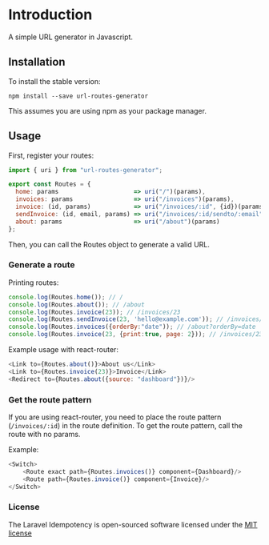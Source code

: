 # Introduction
A simple URL generator in Javascript.

## Installation
To install the stable version:
```
npm install --save url-routes-generator
```

This assumes you are using npm as your package manager.

## Usage
First, register your routes:

```javascript
import { uri } from "url-routes-generator";

export const Routes = {
  home: params                     => uri("/")(params),
  invoices: params                 => uri("/invoices")(params),
  invoice: (id, params)            => uri("/invoices/:id", {id})(params),
  sendInvoice: (id, email, params) => uri("/invoices/:id/sendto/:email", {id, email})(params),
  about: params                    => uri("/about")(params)
};
```

Then, you can call the Routes object to generate a valid URL.

### Generate a route
Printing routes:

```javascript
console.log(Routes.home()); // /
console.log(Routes.about()); // /about
console.log(Routes.invoice(23)); // /invoices/23
console.log(Routes.sendInvoice(23, 'hello@example.com')); // /invoices/23/sendto/hello@example.com
console.log(Routes.invoices({orderBy:"date")); // /about?orderBy=date
console.log(Routes.invoice(23, {print:true, page: 2})); // /invoices/23?print=true&page=2
```

Example usage with react-router:

```javascript
<Link to={Routes.about()}>About us</Link>
<Link to={Routes.invoice(23)}>Invoice</Link>
<Redirect to={Routes.about({source: "dashboard"})}/>
```

### Get the route pattern

If you are using react-router, you need to place the route pattern (`/invoices/:id`) in the route definition. To get the route pattern, call the route with no params.

Example:

```javascript
<Switch>
    <Route exact path={Routes.invoices()} component={Dashboard}/>
    <Route path={Routes.invoice()} component={Invoice}/>
</Switch>
```

### License

The Laravel Idempotency is open-sourced software licensed under the [MIT license](http://opensource.org/licenses/MIT)

